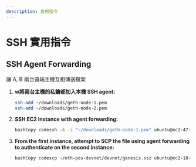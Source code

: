 ```yaml
---
description: 食用指令
---
```


# SSH 實用指令

## SSH Agent Forwarding

讓 A, B 兩台遠端主機互相傳送檔案

1.  **w將兩台主機的私鑰都加入本機 SSH agent:**

    ```bash
    ssh-add ~/downloads/geth-node-1.pem
    ssh-add ~/downloads/geth-node-2.pem
    ```
2.  **SSH  EC2 instance with agent forwarding:**

    ```bash
    bashCopy codessh -A -i "~/downloads/geth-node-1.pem" ubuntu@ec2-47-128-199-122.ap-southeast-1.compute.amazonaws.com
    ```
3.  **From the first instance, attempt to SCP the file using agent forwarding to authenticate on the second instance:**

    ```bash
    bashCopy codescp ~/eth-pos-devnet/devnet/genesis.ssz ubuntu@ec2-18-136-241-109.ap-southeast-1.compute
    ```

